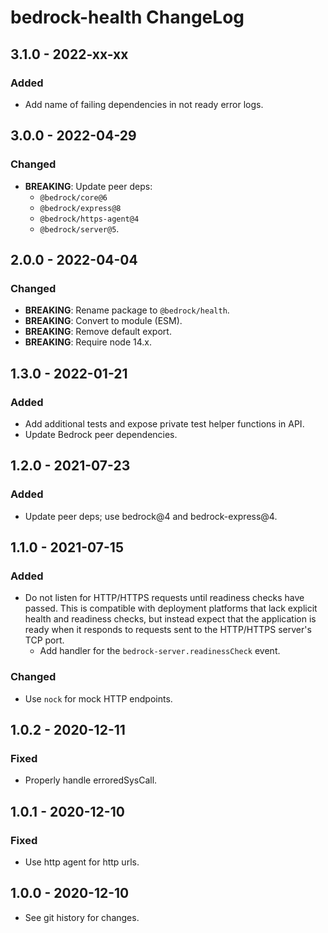 # bedrock-health ChangeLog

## 3.1.0 - 2022-xx-xx

### Added
- Add name of failing dependencies in not ready error logs.

## 3.0.0 - 2022-04-29

### Changed
- **BREAKING**: Update peer deps:
  - `@bedrock/core@6`
  - `@bedrock/express@8`
  - `@bedrock/https-agent@4`
  - `@bedrock/server@5`.

## 2.0.0 - 2022-04-04

### Changed
- **BREAKING**: Rename package to `@bedrock/health`.
- **BREAKING**: Convert to module (ESM).
- **BREAKING**: Remove default export.
- **BREAKING**: Require node 14.x.

## 1.3.0 - 2022-01-21

### Added
- Add additional tests and expose private test helper functions in API.
- Update Bedrock peer dependencies.

## 1.2.0 - 2021-07-23

### Added
- Update peer deps; use bedrock@4 and bedrock-express@4.

## 1.1.0 - 2021-07-15

### Added
- Do not listen for HTTP/HTTPS requests until readiness checks have passed. This
  is compatible with deployment platforms that lack explicit health and
  readiness checks, but instead expect that the application is ready when it
  responds to requests sent to the HTTP/HTTPS server's TCP port.
  - Add handler for the `bedrock-server.readinessCheck` event.

### Changed
- Use `nock` for mock HTTP endpoints.

## 1.0.2 - 2020-12-11

### Fixed
- Properly handle erroredSysCall.

## 1.0.1 - 2020-12-10

### Fixed
- Use http agent for http urls.

## 1.0.0 - 2020-12-10

- See git history for changes.
